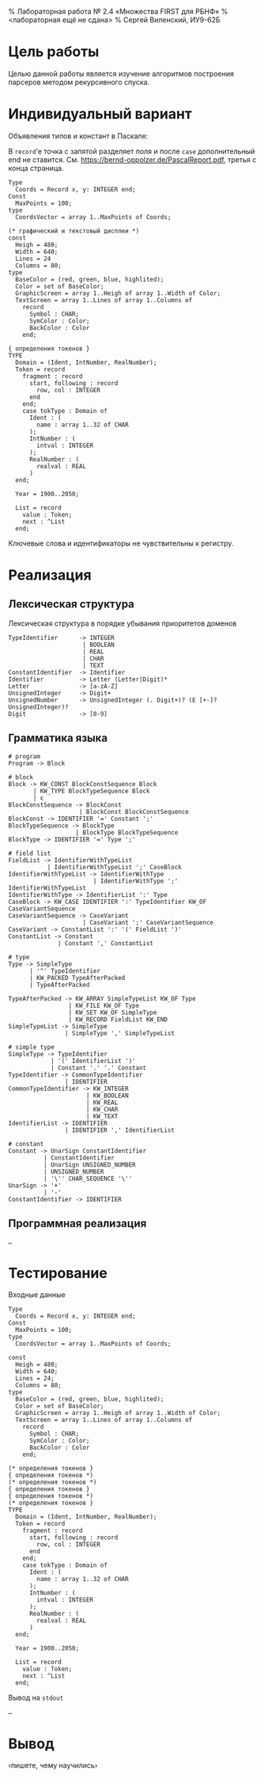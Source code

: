 % Лабораторная работа № 2.4 «Множества FIRST для РБНФ»
% <лабораторная ещё не сдана>
% Сергей Виленский, ИУ9-62Б

# Цель работы
Целью данной работы является изучение алгоритмов построения парсеров методом рекурсивного спуска.

# Индивидуальный вариант
Объявления типов и констант в Паскале:

В `record`’е точка с запятой разделяет поля и после `case` дополнительный end не ставится. См. https://bernd-oppolzer.de/PascalReport.pdf, третья с конца страница.

```
Type
  Coords = Record x, y: INTEGER end;
Const
  MaxPoints = 100;
type
  CoordsVector = array 1..MaxPoints of Coords;

(* графический и текстовый дисплеи *)
const
  Heigh = 480;
  Width = 640;
  Lines = 24
  Columns = 80;
type
  BaseColor = (red, green, blue, highlited);
  Color = set of BaseColor;
  GraphicScreen = array 1..Heigh of array 1..Width of Color;
  TextScreen = array 1..Lines of array 1..Columns of
    record
      Symbol : CHAR;
      SymColor : Color;
      BackColor : Color
    end;

{ определения токенов }
TYPE
  Domain = (Ident, IntNumber, RealNumber);
  Token = record
    fragment : record
      start, following : record
        row, col : INTEGER
      end
    end;
    case tokType : Domain of
      Ident : (
        name : array 1..32 of CHAR
      );
      IntNumber : (
        intval : INTEGER
      );
      RealNumber : (
        realval : REAL
      )
  end;

  Year = 1900..2050;

  List = record
    value : Token;
    next : ^List
  end;
```

Ключевые слова и идентификаторы не чувствительны к регистру.

# Реализация

## Лексическая структура
Лексическая структура в порядке убывания приоритетов доменов
```
TypeIdentifier      -> INTEGER
                     | BOOLEAN
                     | REAL
                     | CHAR
                     | TEXT
ConstantIdentifier  -> Identifier
Identifier          -> Letter (Letter|Digit)*
Letter              -> [a-zA-Z]
UnsignedInteger     -> Digit+
UnsignedNumber      -> UnsignedInteger (. Digit+)? (E [+-]? UnsignedInteger)?
Digit               -> [0-9]
```

## Грамматика языка
```
# program
Program -> Block

# block
Block -> KW_CONST BlockConstSequence Block
       | KW_TYPE BlockTypeSequence Block
       | ε
BlockConstSequence -> BlockConst
                    | BlockConst BlockConstSequence
BlockConst -> IDENTIFIER '=' Constant ';'
BlockTypeSequence -> BlockType
                   | BlockType BlockTypeSequence
BlockType -> IDENTIFIER '=' Type ';'

# field list
FieldList -> IdentifierWithTypeList
           | IdentifierWithTypeList ';' CaseBlock
IdentifierWithTypeList -> IdentifierWithType
                        | IdentifierWithType ';' IdentifierWithTypeList
IdentifierWithType -> IdentifierList ':' Type
CaseBlock -> KW_CASE IDENTIFIER ':' TypeIdentifier KW_OF CaseVariantSequence
CaseVariantSequence -> CaseVariant
                     | CaseVariant ';' CaseVariantSequence
CaseVariant -> ConstantList ':' '(' FieldList ')'
ConstantList -> Constant
              | Constant ',' ConstantList

# type
Type -> SimpleType
      | '^' TypeIdentifier
      | KW_PACKED TypeAfterPacked
      | TypeAfterPacked

TypeAfterPacked -> KW_ARRAY SimpleTypeList KW_OF Type
                 | KW_FILE KW_OF Type
                 | KW_SET KW_OF SimpleType
                 | KW_RECORD FieldList KW_END
SimpleTypeList -> SimpleType
                | SimpleType ',' SimpleTypeList

# simple type
SimpleType -> TypeIdentifier
            | '(' IdentifierList ')'
            | Constant '.' '.' Constant
TypeIdentifier -> CommonTypeIdentifier
                | IDENTIFIER
CommonTypeIdentifier -> KW_INTEGER
                      | KW_BOOLEAN
                      | KW_REAL
                      | KW_CHAR
                      | KW_TEXT
IdentifierList -> IDENTIFIER
                | IDENTIFIER ',' IdentifierList

# constant
Constant -> UnarSign ConstantIdentifier
          | ConstantIdentifier
          | UnarSign UNSIGNED_NUMBER
          | UNSIGNED_NUMBER
          | '\'' CHAR_SEQUENCE '\''
UnarSign -> '+'
          | '-'
ConstantIdentifier -> IDENTIFIER
```

## Программная реализация

```
…
```

# Тестирование

Входные данные

```
Type
  Coords = Record x, y: INTEGER end;
Const
  MaxPoints = 100;
type
  CoordsVector = array 1..MaxPoints of Coords;

const
  Heigh = 480;
  Width = 640;
  Lines = 24;
  Columns = 80;
type
  BaseColor = (red, green, blue, highlited);
  Color = set of BaseColor;
  GraphicScreen = array 1..Heigh of array 1..Width of Color;
  TextScreen = array 1..Lines of array 1..Columns of
    record
      Symbol : CHAR;
      SymColor : Color;
      BackColor : Color
    end;

(* определения токенов }
{ определения токенов *)
(* определения токенов *)
{ определения токенов }
{ определения токенов *)
(* определения токенов }
TYPE
  Domain = (Ident, IntNumber, RealNumber);
  Token = record
    fragment : record
      start, following : record
        row, col : INTEGER
      end
    end;
    case tokType : Domain of
      Ident : (
        name : array 1..32 of CHAR
      );
      IntNumber : (
        intval : INTEGER
      );
      RealNumber : (
        realval : REAL
      )
  end;

  Year = 1900..2050;

  List = record
    value : Token;
    next : ^List
  end;
```

Вывод на `stdout`

```
…
```

# Вывод
‹пишете, чему научились›